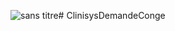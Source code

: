 ![sans titre](https://user-images.githubusercontent.com/36339329/47971452-e748fc80-e091-11e8-99e2-e71a7f07ab79.png)# ClinisysDemandeConge

